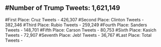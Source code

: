 #Number of Trump Tweets: 1,621,149
---
#First Place: Cruz Tweets - 426,307
#Second Place: Clinton Tweets - 382,346
#Third Place: Rubio Tweets - 259,249
#Fourth Place: Sanders Tweets - 148,701
#Fifth Place: Carson Tweets - 80,753
#Sixth Place: Kasich Tweets - 72,907
#Seventh Place: Jeb! Tweets - 36,767
#Last Place: Total Tweets -  
